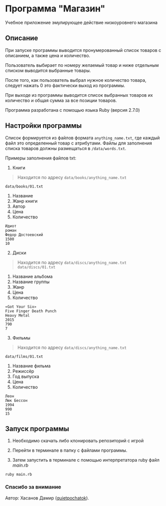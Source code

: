 # Программа "Магазин"
Учебное приложение эмулирующее действие низкоуровнего магазина
## Описание
При запуске программы выводится пронумерованный список товаров с описанием, а также  цена и количество.

Пользователь выбирает по номеру желаемый товар и ниже отдельным списком выводится выбранные товары.

После того, как пользователь выбрал нужное количество товара, следует нажать 0 это фактически выход из программы.

При выходе из программы выводится список выбранных товаров их количество и общая сумма за все позиции товаров.

Программа разработана с помощью языка Ruby (версия 2.7.0)

## Настройки программы
Список формируется из файлов формата `anything_name.txt`, где каждый файл это определенный товар с атрибутами.
Файлы для заполнения списка товаров должны размещаться в `/data/words.txt`.

Примеры заполнения файлов txt: 
1. Книги
> Находится по адресу `data/books/anything_name.txt`

`data/books/01.txt`
1. Название
2. Жанр книги
3. Автор
4. Цена
5. Количество
```
Идиот
роман
Федор Достоевский
1500
10
```
2. Диски
> Находится по адресу `data/discs/anything_name.txt`
`data/discs/01.txt`
1. Название альбома
2. Название группы
3. Жанр
4. Цена
5. Количество
```
«Got Your Six»
Five Finger Death Punch
Heavy Metal
2015
790
7
```
3. Фильмы
> Находится по адресу `data/discs/anything_name.txt`

`data/films/01.txt`
1. Название фильма
2. Режиссёр
3. Год выпуска
4. Цена
5. Количество
```
Леон
Люк Бессон
1994
990
15
```
## Запуск программы
1. Необходимо скачать либо клонировать репозиторий с игрой

2. Перейти в терминале в папку с файлами программы.

3. Затем запустить в терминале с помощью интерпретатора ruby файл <em>main.rb</em>
```
ruby main.rb
```
### Спасибо за внимание

Автор: Хасанов Дамир ([quietpochatok](https://github.com/quietpochatok)).
